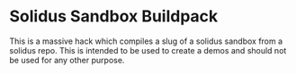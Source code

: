 # Solidus Sandbox Buildpack

This is a massive hack which compiles a slug of a solidus sandbox from a
solidus repo. This is intended to be used to create a demos and should not be
used for any other purpose.
